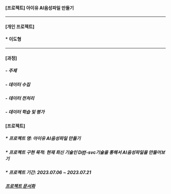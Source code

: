 
#### [프로젝트]  아이유 AI음성파일 만들기
***

#### [개인 프로젝트]
####   * 이도형

***
#### [과정]
#####    - 주제 
#####    - 데이터 수집
#####    - 데이터 전처리
#####    - 데이터 학습 및 평가

####  [프로젝트]
#####  * 프로젝트 명: 아이유 AI음성파일 만들기
#####  * 프로젝트 구현 목적: 현재 최신 기술인 Diff-svc기술을 통해서 AI음성파일을 만들어보기
#####  * 프로젝트 기간: 2023.07.06 ~ 2023.07.21

##### [프로젝트 문서화][doclink]

[doclink]:https://github.com/leedohyeong/XXBLUE_NFT_Project_average_face/blob/main/document/xxblue.pdf "go doc"
